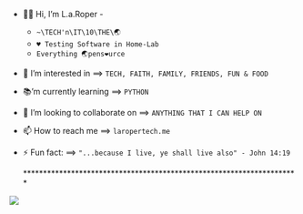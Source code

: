 - 🖖🏾  Hi, I’m L.a.Roper -
  - `~\TECH'n\IT\10\THE\🌏︎`
  - `♥ Testing Software in Home-Lab`
  - `Everything 🌏︎pens❤urce`
- 👀 I’m interested in ==> `TECH, FAITH, FAMILY, FRIENDS, FUN & FOOD` 
- 📚’m currently learning ==> `PYTHON`
- 💞️ I’m looking to collaborate on ==> `ANYTHING THAT I CAN HELP ON` 
- 📫 How to reach me ==> `laropertech.me`
- ⚡ Fun fact: ==>  `"...because I live, ye shall live also" - John 14:19`

  <dev>*********************************************************************</dev>

<p align="">
  <a href="https://skillicons.dev">
    <img src="https://skillicons.dev/icons?i=linux,windows,apple,kali,py,vscode,github,bash,html,css,ai,&perline=8" />
  </a>
</p>

<!---
laroper/laroper is a ✨ special ✨ repository because its `README.md` (this file) appears on your GitHub profile.
You can click the Preview link to take a look at your changes.
--->

